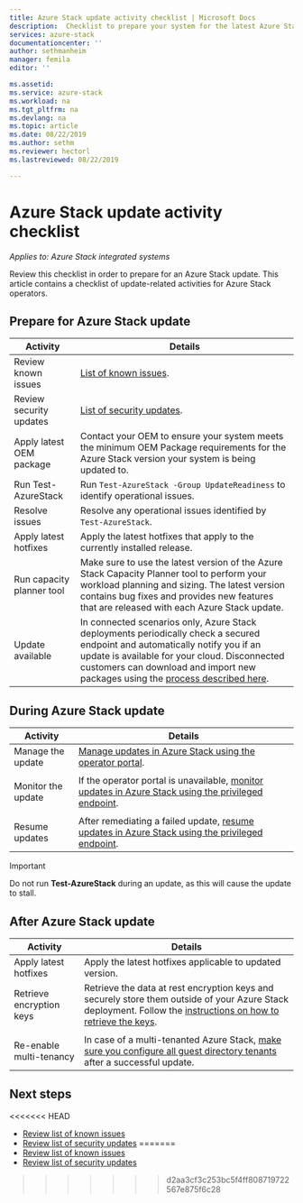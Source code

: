 ```yaml
---
title: Azure Stack update activity checklist | Microsoft Docs
description:  Checklist to prepare your system for the latest Azure Stack update.
services: azure-stack
documentationcenter: ''
author: sethmanheim
manager: femila
editor: ''

ms.assetid:  
ms.service: azure-stack
ms.workload: na
ms.tgt_pltfrm: na
ms.devlang: na
ms.topic: article
ms.date: 08/22/2019
ms.author: sethm
ms.reviewer: hectorl
ms.lastreviewed: 08/22/2019

---
```


# Azure Stack update activity checklist

*Applies to: Azure Stack integrated systems*

Review this checklist in order to prepare for an Azure Stack update. This article contains a checklist of update-related activities for Azure Stack operators.

## Prepare for Azure Stack update

| Activity                     | Details                                                   |
|------------------------------|-----------------------------------------------------------|
| Review known issues     | [List of known issues](azure-stack-release-notes-known-issues-1908.md).                |
| Review security updates | [List of security updates](azure-stack-release-notes-security-updates.md).      |
| Apply latest OEM package | Contact your OEM to ensure your system meets the minimum OEM Package requirements for the Azure Stack version your system is being updated to. |
| Run Test-AzureStack | Run `Test-AzureStack -Group UpdateReadiness` to identify operational issues. |
| Resolve issues | Resolve any operational issues identified by `Test-AzureStack`. |
| Apply latest hotfixes | Apply the latest hotfixes that apply to the currently installed release. |
| Run capacity planner tool | Make sure to use the latest version of the Azure Stack Capacity Planner tool to perform your workload planning and sizing. The latest version contains bug fixes and provides new features that are released with each Azure Stack update. |
| Update available | In connected scenarios only, Azure Stack deployments periodically check a secured endpoint and automatically notify you if an update is available for your cloud. Disconnected customers can download and import new packages using the [process described here](https://docs.microsoft.com/azure-stack/operator/azure-stack-apply-updates). |


## During Azure Stack update

| Activity | Details |
|--------------------|------------------------------------------------------------------------------------------------------|
| Manage the update |[Manage updates in Azure Stack using the operator portal](https://docs.microsoft.com/azure-stack/operator/azure-stack-updates). |
|  |  |
| Monitor the update | If the operator portal is unavailable, [monitor updates in Azure Stack using the privileged endpoint](https://docs.microsoft.com/azure-stack/operator/azure-stack-monitor-update). |
|  |  |
| Resume updates | After remediating a failed update, [resume updates in Azure Stack using the privileged endpoint](https://docs.microsoft.com/azure-stack/operator/azure-stack-monitor-update). |

> [!Important]  
> Do not run **Test-AzureStack** during an update, as this will cause the update to stall.

## After Azure Stack update

| Activity | Details |
|--------------------------|----------------------------------------------------------------------------------------------------------------------------------------------------------------|
| Apply latest hotfixes | Apply the latest hotfixes applicable to updated version. |
| Retrieve encryption keys | Retrieve the data at rest encryption keys and securely store them outside of your Azure Stack deployment. Follow the [instructions on how to retrieve the keys](https://docs.microsoft.com/azure-stack/operator/azure-stack-security-bitlocker). |
|  |  |
| Re-enable multi-tenancy | In case of a multi-tenanted Azure Stack, [make sure you configure all guest directory tenants](https://docs.microsoft.com/azure-stack/operator/azure-stack-enable-multitenancy#configure-guest-directory) after a successful update. |

## Next steps

<<<<<<< HEAD
- [Review list of known issues](azure-stack-release-notes-known-issues-1908.md)
- [Review list of security updates](azure-stack-release-notes-security-updates.md)
=======
-   [Review list of known issues](https://docs.microsoft.com/azure-stack/operator/azure-stack-release-notes-known-issues-1907)  
-   [Review list of security updates](https://docs.microsoft.com/azure-stack/operator/azure-stack-release-notes-security-updates-1907)
>>>>>>> d2aa3cf3c253bc5f4ff808719722567e875f6c28
